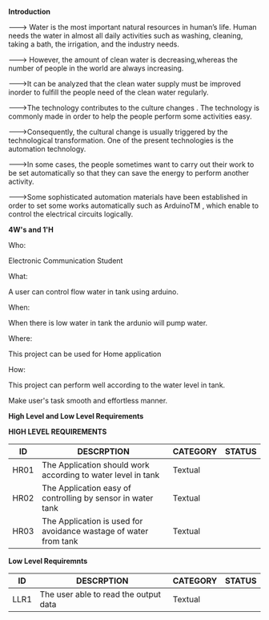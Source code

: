 __Introduction__

---> Water is the most important natural resources in human’s life. Human needs the water in almost all daily activities such as
washing, cleaning, taking a bath, the irrigation, and the industry needs. 

---> However, the amount of clean water is decreasing,whereas the number of people in the world are always increasing.

--->It can be analyzed that the clean water supply must be improved inorder to fulfill the people need of the clean water regularly.

--->The technology contributes to the culture changes . The technology is commonly made in order to help the people perform
some activities easy. 

--->Consequently, the cultural change is usually triggered by the technological transformation. One of the
present technologies is the automation technology.

--->In some cases, the people sometimes want to carry out their work to be set automatically so that they can save the energy to perform another activity. 

--->Some sophisticated automation materials have been established in order to set some works automatically such as ArduinoTM , which enable to control the electrical circuits logically.

__4W's and 1'H__

Who:

Electronic Communication Student

What:

A user can control flow water in tank using arduino.

When:

When there is low water in tank the ardunio will pump water.

Where:

This project can be used for Home application

How:

This project can perform well according to the water level in tank.

Make user's task smooth and effortless manner.

__High Level  and Low Level Requirements__

__HIGH LEVEL REQUIREMENTS__

| ID    |                    DESCRPTION                                                                                                            |CATEGORY|   STATUS  |
|-------|------------------------------------------------------------------------------------------------------------------------------------------|--------|-----------|
| HR01  | The Application should work according to water level in tank                                                                             |Textual |           |   
| HR02  |  The Application easy of controlling by sensor in water tank                                                                             |Textual |           |
| HR03  |  The Application is used for avoidance wastage of water from tank                                                                        |Textual |           |


__Low Level Requiremnts__


| ID    |                    DESCRPTION                                                                                                            |CATEGORY|   STATUS  |
|-------|------------------------------------------------------------------------------------------------------------------------------------------|--------|-----------|
|  LLR1 | The user able to read the output data                                                                                                    |Textual |           |


